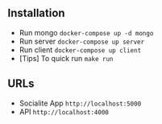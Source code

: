 ## Installation
- Run mongo `docker-compose up -d mongo`
- Run server `docker-compose up server`
- Run client `docker-compose up client`
- [Tips] To quick run `make run`

## URLs
- Socialite App `http://localhost:5000`
- API `http://localhost:4000`
